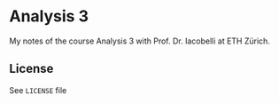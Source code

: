 # Analysis 3

My notes of the course Analysis 3 with Prof. Dr. Iacobelli at ETH Zürich.

## License
See `LICENSE` file

